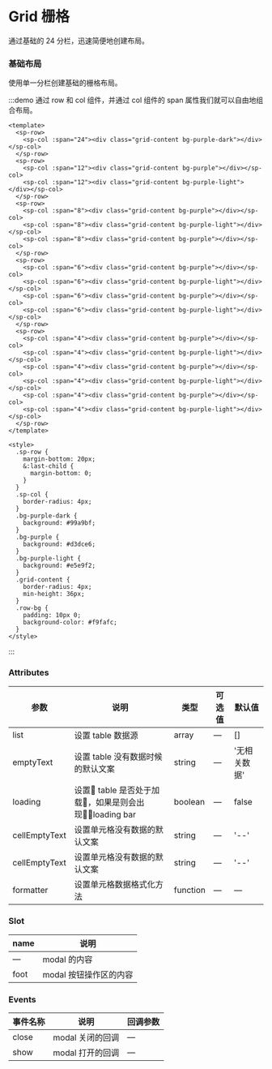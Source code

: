 # Grid 栅格
通过基础的 24 分栏，迅速简便地创建布局。

### 基础布局
使用单一分栏创建基础的栅格布局。

:::demo 通过 row 和 col 组件，并通过 col 组件的 span 属性我们就可以自由地组合布局。
```vue
<template>
  <sp-row>
    <sp-col :span="24"><div class="grid-content bg-purple-dark"></div></sp-col>
  </sp-row>
  <sp-row>
    <sp-col :span="12"><div class="grid-content bg-purple"></div></sp-col>
    <sp-col :span="12"><div class="grid-content bg-purple-light"></div></sp-col>
  </sp-row>
  <sp-row>
    <sp-col :span="8"><div class="grid-content bg-purple"></div></sp-col>
    <sp-col :span="8"><div class="grid-content bg-purple-light"></div></sp-col>
    <sp-col :span="8"><div class="grid-content bg-purple"></div></sp-col>
  </sp-row>
  <sp-row>
    <sp-col :span="6"><div class="grid-content bg-purple"></div></sp-col>
    <sp-col :span="6"><div class="grid-content bg-purple-light"></div></sp-col>
    <sp-col :span="6"><div class="grid-content bg-purple"></div></sp-col>
    <sp-col :span="6"><div class="grid-content bg-purple-light"></div></sp-col>
  </sp-row>
  <sp-row>
    <sp-col :span="4"><div class="grid-content bg-purple"></div></sp-col>
    <sp-col :span="4"><div class="grid-content bg-purple-light"></div></sp-col>
    <sp-col :span="4"><div class="grid-content bg-purple"></div></sp-col>
    <sp-col :span="4"><div class="grid-content bg-purple-light"></div></sp-col>
    <sp-col :span="4"><div class="grid-content bg-purple"></div></sp-col>
    <sp-col :span="4"><div class="grid-content bg-purple-light"></div></sp-col>
  </sp-row>
</template>

<style>
  .sp-row {
    margin-bottom: 20px;
    &:last-child {
      margin-bottom: 0;
    }
  }
  .sp-col {
    border-radius: 4px;
  }
  .bg-purple-dark {
    background: #99a9bf;
  }
  .bg-purple {
    background: #d3dce6;
  }
  .bg-purple-light {
    background: #e5e9f2;
  }
  .grid-content {
    border-radius: 4px;
    min-height: 36px;
  }
  .row-bg {
    padding: 10px 0;
    background-color: #f9fafc;
  }
</style>
```
:::

### Attributes
| 参数      | 说明    | 类型      | 可选值       | 默认值   |
|---------- |-------- |---------- |-------------  |-------- |
| list | 设置 table 数据源 | array | — | [] |
| emptyText | 设置 table 没有数据时候的默认文案| string | — | '无相关数据' |
| loading | 设置 table 是否处于加载，如果是则会出现loading bar | boolean | — | false |
| cellEmptyText | 设置单元格没有数据的默认文案 | string | — | '--' |
| cellEmptyText | 设置单元格没有数据的默认文案 | string | — | '--' |
| formatter | 设置单元格数据格式化方法 | function | — | — |

### Slot
| name | 说明 |
|------|--------|
| — | modal 的内容 |
| foot | modal 按钮操作区的内容 |

### Events
| 事件名称      | 说明    | 回调参数      |
|---------- |-------- |---------- |
| close  | modal 关闭的回调 | — |
| show  | modal 打开的回调 | — |

<script>
export default{
  data(){
    return {
      type: 'primary'
    }
  }
}
</script>
